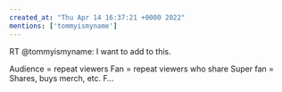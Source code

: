 ```yaml
---
created_at: "Thu Apr 14 16:37:21 +0000 2022"
mentions: ['tommyismyname']
---
```


RT @tommyismyname: I want to add to this. 

Audience = repeat viewers
Fan = repeat viewers who share
Super fan = Shares, buys merch, etc.
F…